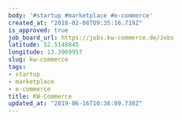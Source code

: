 ```yaml
---
body: '#startup #marketplace #e-commerce'
created_at: "2018-02-08T09:35:16.719Z"
is_approved: true
job_board_url: https://jobs.kw-commerce.de/Jobs
latitude: 52.5148845
longitude: 13.3969957
slug: kw-commerce
tags:
- startup
- marketplace
- e-commerce
title: KW-Commerce
updated_at: "2019-06-16T10:36:09.730Z"
---
```

